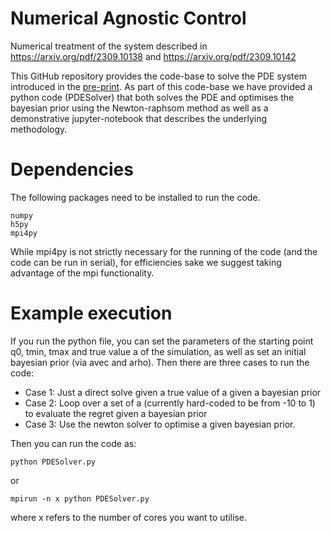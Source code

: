 # Numerical Agnostic Control
Numerical treatment of the system described in https://arxiv.org/pdf/2309.10138 and https://arxiv.org/pdf/2309.10142

This GitHub repository provides the code-base to solve the PDE system introduced in the [pre-print](https://arxiv.org/pdf/2309.10138). As part of this code-base we have provided a python code (PDESolver) that both solves the PDE and optimises the bayesian prior using the Newton-raphsom method as well as a demonstrative jupyter-notebook that describes the underlying methodology. 

# Dependencies
The following packages need to be installed to run the code.
```
numpy
h5py
mpi4py
```
While mpi4py is not strictly necessary for the running of the code (and the code can be run in serial), for efficiencies sake we suggest taking advantage of the mpi functionality.

# Example execution
If you run the python file, you can set the parameters of the starting point q0, tmin, tmax and true value a of the simulation, as well as set an initial bayesian prior (via avec and arho). Then there are three cases to run the code:
 - Case 1: Just a direct solve given a true value of a given a bayesian prior
 - Case 2: Loop over a set of a (currently hard-coded to be from -10 to 1) to evaluate the regret given a bayesian prior
 - Case 3: Use the newton solver to optimise a given bayesian prior.

Then you can run the code as:
```
python PDESolver.py
```
or 
```
mpirun -n x python PDESolver.py
```
where x refers to the number of cores you want to utilise.
